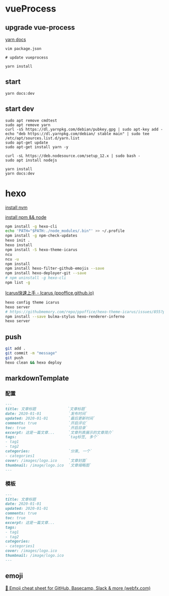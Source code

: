 # vueProcess

## upgrade vue-process

[yarn docs](https://classic.yarnpkg.com/en/docs/cli/upgrade#toc-yarn-upgrade-package-latest-l-caret-tilde-exact-pattern)

``` shell
vim package.json

# update vueprocess

yarn install
```

## start

``` shell
yarn docs:dev
```

## start dev

``` shell
sudo apt remove cmdtest
sudo apt remove yarn
curl -sS https://dl.yarnpkg.com/debian/pubkey.gpg | sudo apt-key add -
echo "deb https://dl.yarnpkg.com/debian/ stable main" | sudo tee /etc/apt/sources.list.d/yarn.list
sudo apt-get update
sudo apt-get install yarn -y

curl -sL https://deb.nodesource.com/setup_12.x | sudo bash -
sudo apt install nodejs

yarn install
yarn docs:dev
```

# hexo

[install nvm](https://github.com/nvm-sh/nvm)

[install npm && node](https://www.runoob.com/w3cnote/nvm-manager-node-versions.html)

``` bash
npm install -g hexo-cli
echo 'PATH="$PATH:./node_modules/.bin"' >> ~/.profile
npm install -g npm-check-updates
hexo init .
hexo install
npm install -S hexo-theme-icarus
ncu
ncu -u
npm install
npm install hexo-filter-github-emojis --save
npm install hexo-deployer-git --save
# npm uninstall -g hexo-cli
npm list -g
```

[Icarus快速上手 - Icarus (ppoffice.github.io)](https://ppoffice.github.io/hexo-theme-icarus/uncategorized/icarus快速上手/#install-npm)

``` bash
hexo config theme icarus
hexo server
# https://githubmemory.com/repo/ppoffice/hexo-theme-icarus/issues/855?page=3
npm install --save bulma-stylus hexo-renderer-inferno
hexo server
```

## push

``` bash
git add .
git commit -m "message"
git push
hexo clean && hexo deploy
```

## markdownTemplate

### 配置

``` markdown
---
title: 文章标题              `文章标题`
date: 2020-01-01            `发布时间`
updated: 2020-01-01         `最后更新时间`
comments: true              `开启评论`
toc: true                   `开启目录`
excerpt: 这是一篇文章...      `文章列表展示的文章简介`
tags:                       `tag标签, 多个`
- tag1
- tag2
categories:                 `分类, 一个`
- categories1
cover: /images/logo.ico     `文章封面`
thumbnail: /image/logo.ico  `文章缩略图`
---
```

### 模板

``` markdown
---
title: 文章标题
date: 2020-01-01
updated: 2020-01-01
comments: true
toc: true
excerpt: 这是一篇文章...
tags:
- tag1
- tag2
categories:
- categories1
cover: /images/logo.ico
thumbnail: /image/logo.ico
---
```

## emoji

[🎁 Emoji cheat sheet for GitHub, Basecamp, Slack & more (webfx.com)](https://www.webfx.com/tools/emoji-cheat-sheet/)

